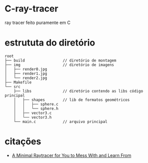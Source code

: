 # C-ray-tracer
ray tracer feito puramente em C

# estrututa do diretório
```
root
├── build                 // diretório de montagem
├── img                   // diretório de imagens
│   ├── render0.jpg
│   ├── render1.jpg
│   └── render2.jpg
├── Makefile
└── src
    ├── libs              // diretório contendo as libs código principal
    │   ├── shapes        // lib de formatos geométricos
    │   │   ├── sphere.c
    │   │   └── sphere.h
    │   ├── vector3.c
    │   └── vector3.h
    └── main.c            // arquivo principal
```

# citações
<ul>
<li><a href="https://medium.com/swlh/a-minimal-raytracer-for-you-to-mess-with-and-learn-from-4502115519cc">A Minimal Raytracer for You to Mess With and Learn From</a></li>
</ul>
